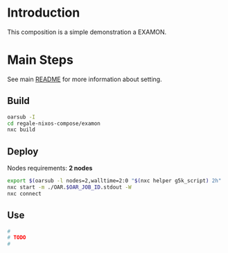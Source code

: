 # Introduction

This composition is a simple demonstration a EXAMON.

# Main Steps
See main [README](../README.md) for more information about setting.

## Build
```bash
oarsub -I
cd regale-nixos-compose/examon
nxc build
```

## Deploy
Nodes requirements: **2 nodes**
```bash
export $(oarsub -l nodes=2,walltime=2:0 "$(nxc helper g5k_script) 2h" | grep OAR_JOB_ID)
nxc start -m ./OAR.$OAR_JOB_ID.stdout -W
nxc connect
```
## Use

```bash
#
# TODO
#
```
